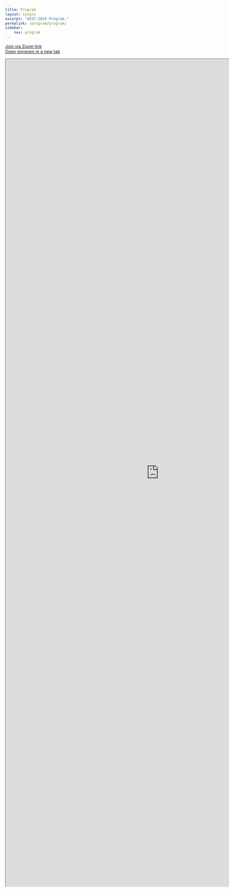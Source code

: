 ```yaml
---
title: Program
layout: single
excerpt: "AIST-2024 Program."
permalink: /program/program/
sidebar: 
    nav: program
---
```


<a href="https://zoom.us/j/98896632069?pwd=mrOl9ImmgkCmG5bMPP6wjxU83BLjtr.1">Join via Zoom link</a>
<br/>
[Open program in a new tab](https://docs.google.com/spreadsheets/d/1RYYNEaL9bgiVKTCvDZUYHQXUCiqHVhNR-7e0X3E2xk4/edit?usp=sharing) 

<iframe  width="1000" height="2700" src="https://docs.google.com/spreadsheets/d/e/2PACX-1vTgh3d3BO03X7J3RiOeisI-lGJ7yjGGDYdwzW8WmAMptt4Lr14kFK0UHNY-UbelVrynlLYxM3TQqJ-C/pubhtml?widget=true&amp;headers=false"></iframe>
